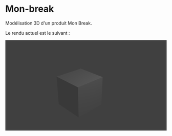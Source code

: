 # Mon-break
Modélisation 3D d'un produit Mon Break.

Le rendu actuel est le suivant :

![Rendu](renders/latest.png)